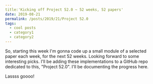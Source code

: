 ```yaml
---
title:'Kicking off Project 52.0 ~ 52 weeks, 52 papers'
date: 2019-08-21
permalink: /posts/2019/21/Project 52.0
tags:
  - cool posts
  - category1
  - category2
---
```


So, starting this week I'm gonna code up a small module of a selected paper each week, for the next 52 weeks. Looking forward to some interesting picks. I'll be adding these implementations to a GitHub repo dedicated to this, "Project 52.0". I'll be documenting the progress here.

Lassss goooo!
